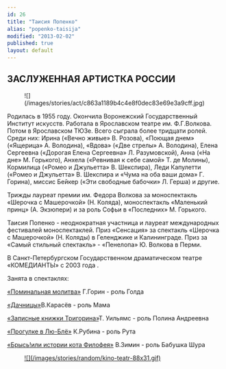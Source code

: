 ```yaml
---
id: 26
title: "Таисия Попенко"
alias: "popenko-taisija"
modified: "2013-02-02"
published: true
layout: default
---
```


## ЗАСЛУЖЕННАЯ АРТИСТКА РОССИИ

<figure>
![](/images/stories/act/c863a1189b4c4e8f0dec83e69e3a9cff.jpg)
</figure>

Родилась в 1955 году. Окончила Воронежский Государственный Институт искусств. Работала в Ярославском театре им. Ф.Г.Волкова. Потом в Ярославском ТЮЗе. Всего сыграла более тридцати ролей. Среди них: Ирина («Вечно живые» В. Розова), «Поющая днем» («Ящерица» А. Володина), «Вдова» («Две стрелы» А. Володина), Елена Сергеевна («Дорогая Елена Сергеевна» Л. Разумовской), Анна («На дне» М. Горького), Анхела («Ревнивая к себе самой» Т. де Молины), Кормилица («Ромео и Джульетта» В. Шекспира), Леди Капулетти («Ромео и Джульетта» В. Шекспира и «Чума на оба ваши дома» Г. Горина), миссис Бейкер («Эти свободные бабочки» Л. Герша) и другие.

Трижды лауреат премии им. Федора Волкова за моноспектакль «Шерочка с Машерочкой» (Н. Коляда), моноспектакль «Маленький принц» (А. Экзюпери) и за роль Софьи в «Последних» М. Горького.

Таисия Попенко - неоднократная участница и лауреат международных фестивалей моноспектаклей. Приз «Сенсация» за спектакль «Шерочка с Машерочкой» (Н. Коляды) в Геленджике и Калининграде. Приз за «Самый стильный спектакль» - «Пенелопа» Ю. Волкова в Перми.

В Санкт-Петербургском Государственном драматическом театре «КОМЕДИАНТЫ» с 2003 года .

Занята в спектаклях:

[«Поминальная молитва»](97-pominalnaia-molitva.html) Г.Горин - роль Голда

[«Дачницы»](43-dachnici.html)В.Карасёв - роль Мама

[«Записные книжки Тригорина»](72-trigorin.html)Т. Уильямс - роль Полина Андреевна

[«Прогулке в Лю-Блё»](73-progulka-v-ly-blio.html) К.Рубина - роль Рута

[«Брысь!или истории кота Филофея»](40-bris-ili-istoria-kota-filifeia.html) В.Зимин - роль Бабушка Шура

<figure><a href="http://www.kino-teatr.ru/kino/acter/w/ros/267779/bio/">
![](/images/stories/random/kino-teatr-88x31.gif)
</a></figure>